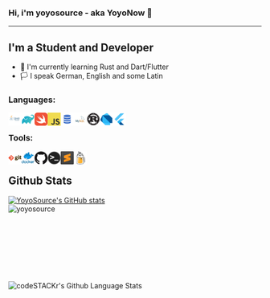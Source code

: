 ### Hi, i'm yoyosource - aka YoyoNow 👋

---

## I'm a Student and Developer

- 🌱 I'm currently learning Rust and Dart/Flutter
- 🏳 I speak German, English and some Latin

### Languages:
 <img align="left" alt="Java" width="26px" src="https://raw.githubusercontent.com/github/explore/80688e429a7d4ef2fca1e82350fe8e3517d3494d/topics/java/java.png" />
 <img align="left" alt="Gradle" width="26px" src="https://raw.githubusercontent.com/github/explore/80688e429a7d4ef2fca1e82350fe8e3517d3494d/topics/gradle/gradle.png" />
 <img align="left" alt="Swift" width="26px" src="https://raw.githubusercontent.com/github/explore/80688e429a7d4ef2fca1e82350fe8e3517d3494d/topics/swift/swift.png" />
 <img align="left" alt="JavaScript" width="26px" src="https://raw.githubusercontent.com/github/explore/80688e429a7d4ef2fca1e82350fe8e3517d3494d/topics/javascript/javascript.png" />
 <img align="left" alt="SQL" width="26px" src="https://raw.githubusercontent.com/github/explore/80688e429a7d4ef2fca1e82350fe8e3517d3494d/topics/sql/sql.png" />
 <img align="left" alt="MySQL" width="26px" src="https://raw.githubusercontent.com/github/explore/80688e429a7d4ef2fca1e82350fe8e3517d3494d/topics/mysql/mysql.png" />
 <img align="left" alt="Rust" width="26px" src="https://raw.githubusercontent.com/github/explore/80688e429a7d4ef2fca1e82350fe8e3517d3494d/topics/rust/rust.png" />
 <img align="left" alt="Dart" width="26px" src="https://github.com/github/explore/blob/5fb7090e81b4a51ac3118180147bb4542c1d7eaf/topics/dart/dart.png" />
 <img align="left" alt="Flutter" width="26px" src="https://github.com/github/explore/blob/5fb7090e81b4a51ac3118180147bb4542c1d7eaf/topics/flutter/flutter.png" />
 
 <!-- https://github.com/github/explore -->
<br />

### Tools:
 <img align="left" alt="Git" width="26px" src="https://raw.githubusercontent.com/github/explore/80688e429a7d4ef2fca1e82350fe8e3517d3494d/topics/git/git.png" />
 <img align="left" alt="Docker" width="26px" src="https://raw.githubusercontent.com/github/explore/80688e429a7d4ef2fca1e82350fe8e3517d3494d/topics/docker/docker.png" />
 <img align="left" alt="GitHub" width="26px" src="https://raw.githubusercontent.com/github/explore/78df643247d429f6cc873026c0622819ad797942/topics/github/github.png" />
 <img align="left" alt="Terminal" width="26px" src="https://raw.githubusercontent.com/github/explore/80688e429a7d4ef2fca1e82350fe8e3517d3494d/topics/terminal/terminal.png" />
 <img align="left" alt="Sublime" width="26px" src="https://raw.githubusercontent.com/github/explore/80688e429a7d4ef2fca1e82350fe8e3517d3494d/topics/sublime-text/sublime-text.png" />
 <img align="left" alt="Homebrew" width="26px" src="https://raw.githubusercontent.com/github/explore/80688e429a7d4ef2fca1e82350fe8e3517d3494d/topics/homebrew/homebrew.png" />


<br />

## Github Stats

<!--<img align="left" alt="codeSTACKr's Github Stats" src="https://github-readme-stats.codestackr.vercel.app/api?username=yoyosource&show_icons=true&hide_border=true&theme=dark" />-->
[![YoyoSource's GitHub stats](https://github-readme-stats.vercel.app/api?username=yoyosource)](https://github.com/anuraghazra/github-readme-stats)
<br><img align="left" src="https://github-readme-streak-stats.herokuapp.com/?user=yoyosource" alt="yoyosource" />
<br><br><br><br><br><br><br><br><br><img align="left" alt="codeSTACKr's Github Language Stats" src="https://github-readme-stats.vercel.app/api/top-langs/?username=yoyosource&show_icons=true&hide_border=true&theme=dark" />
